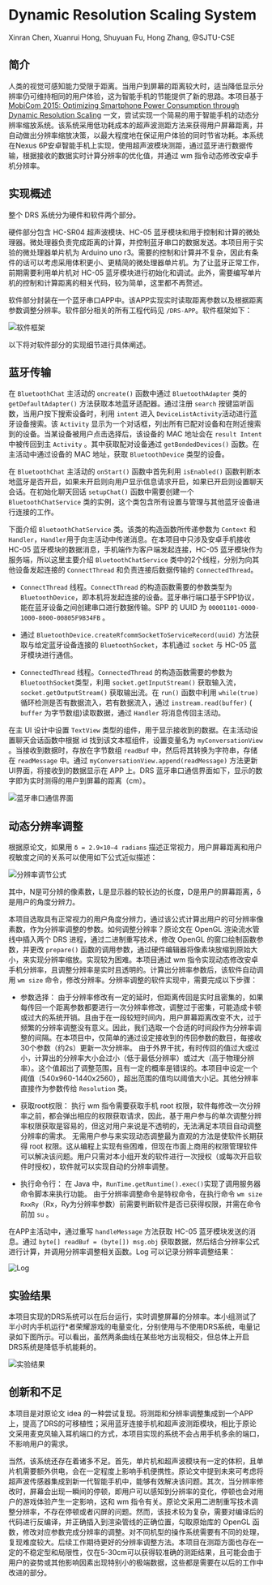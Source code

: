 # **Dynamic Resolution Scaling System** 

Xinran Chen, Xuanrui Hong, Shuyuan Fu, Hong Zhang, @SJTU-CSE

## **简介**

人类的视觉可感知能力受限于距离。当用户到屏幕的距离较大时，适当降低显示分辨率仍可维持相同的用户体验，这为智能手机的节能提供了新的思路。本项目基于 [MobiCom 2015: Optimizing Smartphone Power Consumption through Dynamic Resolution Scaling](https://doi.org/10.1145/2789168.2790117) 一文，尝试实现一个简易的用于智能手机的动态分辨率缩放系统。该系统采用低功耗成本的超声波测距方法来获得用户屏幕距离，并自动做出分辨率缩放决策，以最大程度地在保证用户体验的同时节省功耗。本系统在Nexus 6P安卓智能手机上实现，使用超声波模块测距，通过蓝牙进行数据传输，根据接收的数据实时计算分辨率的优化值，并通过 wm 指令动态修改安卓手机分辨率。

## **实现概述**

整个 DRS 系统分为硬件和软件两个部分。

硬件部分包含 HC-SR04 超声波模块、HC-05 蓝牙模块和用于控制和计算的微处理器。微处理器负责完成距离的计算，并控制蓝牙串口的数据发送。本项目用于实验的微处理器单片机为 Arduino uno r3。需要的控制和计算并不复杂，因此有条件的话可以考虑采用体积更小、更精简的微处理器单片机。为了让蓝牙正常工作，前期需要利用单片机对 HC-05 蓝牙模块进行初始化和调试。此外，需要编写单片机的控制和计算距离的相关代码，较为简单，这里都不再赘述。

软件部分封装在一个蓝牙串口APP中。该APP实现实时读取距离参数以及根据距离参数调整分辨率。软件部分相关的所有工程代码见 `/DRS-APP`。软件框架如下：

![软件框架](images/软件框架.jpg)

以下将对软件部分的实现细节进行具体阐述。

## **蓝牙传输**

在 `BluetoothChat` 主活动的 `oncreate()` 函数中通过 `BluetoothAdapter` 类的 `getDefaultAdapter()` 方法获取本地蓝牙适配器。通过注册 `search` 按键监听函数，当用户按下搜索设备时，利用 `intent` 进入 `DeviceListActivity`活动进行蓝牙设备搜索。该 `Activity` 显示为一个对话框，列出所有已配对设备和在附近搜索到的设备。当某设备被用户点击选择后，该设备的 MAC 地址会在 `result Intent` 中被传回到主 `Activity` 。其中获取配对设备通过 `getBondedDevices()` 函数。在主活动中通过设备的 MAC 地址，获取 `BluetoothDevice` 类型的设备。

在 `BluetoothChat` 主活动的 `onStart()` 函数中首先利用 `isEnabled()` 函数判断本地蓝牙是否开启，如果未开启则向用户显示信息请求开启，如果已开启则设置聊天会话。在初始化聊天回话 `setupChat()` 函数中需要创建一个 `BluetoothChatService` 类的实例，这个类包含所有设置与管理与其他蓝牙设备进行连接的工作。

下面介绍 `BluetoothChatService` 类。该类的构造函数所传递参数为 `Context` 和 `Handler`，`Handler`用于向主活动中传递消息。在本项目中只涉及安卓手机接收 HC-05 蓝牙模块的数据消息，手机端作为客户端发起连接，HC-05 蓝牙模块作为服务端，所以这里主要介绍 `BluetoothChatService` 类中的2个线程，分别为向其他设备发起连接的 `ConnectThread` 和负责连接后数据传输的 `ConnectedThread`。

* `ConnectThread` 线程。`ConnectThread` 的构造函数需要的参数类型为 `BluetoothDevice`，即本机将发起连接的设备。蓝牙串行端口基于SPP协议，能在蓝牙设备之间创建串口进行数据传输。SPP 的 UUID 为 `00001101-0000-1000-8000-00805F9B34FB` 。

* 通过 `BluetoothDevice.createRfcommSocketToServiceRecord(uuid)` 方法获取与给定蓝牙设备连接的 `BluetoothSocket`，本机通过 `socket` 与 HC-05 蓝牙模块进行通信。

* `ConnectedThread` 线程。`ConnectedThread` 的构造函数需要的参数为 `BluetoothSocket`类型，利用 `socket.getInputStream()` 获取输入流，`socket.getOutputStream()` 获取输出流。在 `run()` 函数中利用 `while(true)` 循环检测是否有数据流入，若有数据流入，通过 `instream.read(buffer)` ( `buffer` 为字节数组)读取数据，通过 `Handler` 将消息传回主活动。

在主 UI 设计中设置 `TextView` 类型的组件，用于显示接收到的数据。在主活动设置聊天会话函数中根据 id 找到该文本框组件，设置变量名为 `myConversationView` 。当接收到数据时，存放在字节数组 `readBuf` 中，然后将其转换为字符串，存储在 `readMessage` 中。通过 `myConversationView.append(readMessage)` 方法更新UI界面，将接收到的数据显示在 APP 上。DRS 蓝牙串口通信界面如下，显示的数字即为实时测得的用户到屏幕的距离（cm）。

![蓝牙串口通信界面](images/蓝牙串口通信界面.jpg)

## **动态分辨率调整**

根据原论文，如果用 `δ = 2.9×10−4 radians` 描述正常视力，用户屏幕距离和用户视敏度之间的关系可以使用如下公式近似描述：

![分辨率调节公式](images/分辨率调节公式.png)

其中，N是可分辨的像素数，L是显示器的较长边的长度，D是用户的屏幕距离，δ是用户的角度分辨力。

本项目选取具有正常视力的用户角度分辨力，通过该公式计算出用户的可分辨率像素数，作为分辨率调整的参数。如何调整分辨率？原论文在 OpenGL 渲染流水管线中插入两个 DRS 进程，通过二进制重写技术，修改 OpenGL 的窗口绘制函数参数，并更改 `prepare()` 函数的调用参数，通过硬件编辑器将像素块放缩到原始大小，来实现分辨率缩放。实现较为困难。本项目通过 wm 指令实现动态修改安卓手机分辨率，且调整分辨率是实时且透明的。计算出分辨率参数后，该软件自动调用 `wm size` 命令，修改分辨率。分辨率调整的软件实现中，需要完成以下步骤：
* 参数选择：
由于分辨率修改有一定的延时，但距离传回是实时且密集的，如果每传回一个距离参数都要进行一次分辨率修改，调整过于密集，可能造成卡顿或过大的系统开销。且由于在一段较短时间内，用户屏幕距离改变不大，过于频繁的分辨率调整没有意义。因此，我们选取一个合适的时间段作为分辨率调整的间隔。在本项目中，仅简单的通过设定接收到的传回参数的数目，每接收30个参数（约2s）更新一次分辨率。
由于外界干扰，有时传回的值过大或过小，计算出的分辨率大小会过小（低于最低分辨率）或过大（高于物理分辨率）。这个值超出了调整范围，且有一定的概率是错误的。本项目中设定一个阈值（540x960-1440x2560），超出范围的值均以阈值大小记。其他分辨率直接作为参数传给 `Resolution` 类。

* 获取root权限：
执行 wm 指令需要获取手机 root 权限，软件每修改一次分辨率之前，都会弹出相应的权限获取请求，因此，基于用户参与的单次调整分辨率权限获取是容易的，但这对用户来说是不透明的，无法满足本项目自动调整分辨率的需求。
无需用户参与来实现动态调整最为直观的方法是使软件长期获得 root 权限。这从编程上实现有些困难，但现在市面上商用的权限管理软件可以解决该问题。用户只需对本小组开发的软件进行一次授权（或每次开启软件时授权），软件就可以实现自动的分辨率调整。

* 执行命令行：
在 Java 中，`RunTime.getRuntime().exec()`实现了调用服务器命令脚本来执行功能。
由于分辨率调整命令是特权命令，在执行命令 `wm size RxxRy`（Rx，Ry为分辨率参数）前需要判断软件是否已获得权限，并需在命令前加 `su` 。

在APP主活动中，通过重写 `handleMessage` 方法获取 HC-05 蓝牙模块发送的消息。通过 `byte[] readBuf = (byte[]) msg.obj` 获取数据，然后结合分辨率公式进行计算，并调用分辨率调整相关函数。Log 可以记录分辨率调整结果：

![Log](images/Log.jpg)

## **实验结果**

本项目实现的DRS系统可以在后台运行，实时调整屏幕的分辨率。本小组测试了半小时内手机运行*者荣耀游戏的电量变化，分别使用与不使用DRS系统，电量记录如下图所示。可以看出，虽然两条曲线在某些地方出现相交，但总体上开启DRS系统是降低手机能耗的。

![实验结果](images/实验结果.png)

## **创新和不足**

本项目是对原论文 idea 的一种尝试复现。将测距和分辨率调整集成到一个APP上，提高了DRS的可移植性；采用蓝牙连接手机和超声波测距模块，相比于原论文采用麦克风输入耳机端口的方式，本项目实现的系统不会占用手机多余的端口，不影响用户的需求。

当然，该系统还存在着诸多不足。首先，单片机和超声波模块有一定的体积，且单片机需要额外供电，会在一定程度上影响手机便携性。原论文中提到未来可考虑将超声波传感器集成到新一代智能手机中，能够有效解决该问题。其次，当分辨率修改时，屏幕会出现一瞬间的停顿，即用户可以感知到分辨率的变化，停顿也会对用户的游戏体验产生一定影响，这和 wm 指令有关。原论文采用二进制重写技术调整分辨率，不存在停顿或者闪屏的问题。然而，该技术较为复杂，需要对编译后的代码进行反编译，并正确插入到渲染管线的正确位置，勾取原始库的 OpenGL 函数，修改对应参数完成分辨率的调整。对不同机型的操作系统需要有不同的处理，复现难度较大。后续工作期待更好的分辨率调整方法。本项目在测距方面也存在一定的不稳定型和局限性，仅在5-30cm可以获得较准确的测距结果，且可能会由于用户的姿势或其他影响因素出现特别小的极端数据，这些都是需要在以后的工作中改进的部分。

